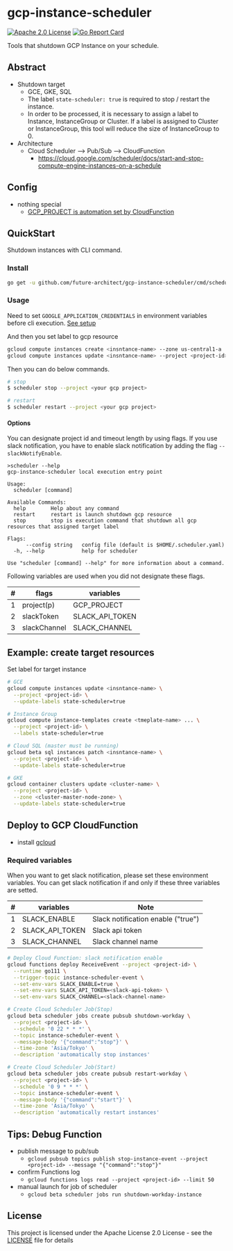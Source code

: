 # gcp-instance-scheduler
[![Apache 2.0 License](https://img.shields.io/badge/License-Apache%202.0-blue.svg)](LICENSE)
[![Go Report Card](https://goreportcard.com/badge/github.com/future-architect/gcp-instance-scheduler)](https://goreportcard.com/report/github.com/future-architect/gcp-instance-scheduler)

Tools that shutdown GCP Instance on your schedule.

## Abstract

* Shutdown target
   * GCE, GKE, SQL
   * The label `state-scheduler: true` is required to stop / restart the instance.
   * In order to be processed, it is necessary to assign a label to Instance, InstanceGroup or Cluster.
   If a label is assigned to Cluster or InstanceGroup, this tool will reduce the size of InstanceGroup to 0.   
* Architecture
  * Cloud Scheduler --> Pub/Sub --> CloudFunction
    * https://cloud.google.com/scheduler/docs/start-and-stop-compute-engine-instances-on-a-schedule

## Config

* nothing special
  * [GCP_PROJECT is automation set by CloudFunction](https://cloud.google.com/functions/docs/concepts/go-runtime#contextcontext)

## QuickStart

Shutdown instances with CLI command.

### Install

```bash
go get -u github.com/future-architect/gcp-instance-scheduler/cmd/scheduler
```

### Usage

Need to set `GOOGLE_APPLICATION_CREDENTIALS` in environment variables before cli execution.
[See setup](https://cloud.google.com/docs/authentication/getting-started)

And then you set label to gcp resource
```bash
gcloud compute instances create <insntance-name> --zone us-central1-a
gcloud compute instances update <insntance-name> --project <project-id> --update-labels state-scheduler=true
```
Then you can do below commands.

```bash
# stop
$ scheduler stop --project <your gcp project>

# restart
$ scheduler restart --project <your gcp project>
```


#### Options

You can designate project id and timeout length by using flags.
If you use slack notification, you have to enable slack notification by adding the flag `--slackNotifyEnable`.

```
>scheduler --help
gcp-instance-scheduler local execution entry point

Usage:
  scheduler [command]

Available Commands:
  help        Help about any command
  restart     restart is launch shutdown gcp resource
  stop        stop is execution command that shutdown all gcp resources that assigned target label

Flags:
      --config string   config file (default is $HOME/.scheduler.yaml)
  -h, --help            help for scheduler

Use "scheduler [command] --help" for more information about a command.
``` 

Following variables are used when you did not designate these flags.

|#  |flags                  |variables       |
|---|-----------------------|----------------|
| 1 |project(p)             |GCP_PROJECT     |
| 2 |slackToken          |SLACK_API_TOKEN |
| 3 |slackChannel           |SLACK_CHANNEL   |


## Example: create target resources

Set label for target instance

```sh
# GCE
gcloud compute instances update <insntance-name> \
  --project <project-id> \
  --update-labels state-scheduler=true

# Instance Group
gcloud compute instance-templates create <tmeplate-name> ... \
  --project <project-id> \
  --labels state-scheduler=true

# Cloud SQL (master must be running)
gcloud beta sql instances patch <insntance-name> \
  --project <project-id> \
  --update-labels state-scheduler=true

# GKE
gcloud container clusters update <cluster-name> \
  --project <project-id> \
  --zone <cluster-master-node-zone> \
  --update-labels state-scheduler=true
```


## Deploy to GCP CloudFunction

* install [gcloud](https://cloud.google.com/sdk/gcloud/)

### Required variables
When you want to get slack notification, please set these environment variables.
You can get slack notification if and only if these three variables are setted.

|#  |variables       |Note                               |
|---|----------------|-----------------------------------|
| 1 |SLACK_ENABLE    |Slack notification enable ("true") |
| 2 |SLACK_API_TOKEN |Slack api token                    |
| 3 |SLACK_CHANNEL   |Slack channel name                 |

```sh
# Deploy Cloud Function: slack notification enable
gcloud functions deploy ReceiveEvent --project <project-id> \
  --runtime go111 \
  --trigger-topic instance-scheduler-event \
  --set-env-vars SLACK_ENABLE=true \
  --set-env-vars SLACK_API_TOKEN=<slack-api-token> \
  --set-env-vars SLACK_CHANNEL=<slack-channel-name>

# Create Cloud Scheduler Job(Stop)
gcloud beta scheduler jobs create pubsub shutdown-workday \
  --project <project-id> \
  --schedule '0 22 * * *' \
  --topic instance-scheduler-event \
  --message-body '{"command":"stop"}' \
  --time-zone 'Asia/Tokyo' \
  --description 'automatically stop instances'

# Create Cloud Scheduler Job(Start)
gcloud beta scheduler jobs create pubsub restart-workday \
  --project <project-id> \
  --schedule '0 9 * * *' \
  --topic instance-scheduler-event \
  --message-body '{"command":"start"}' \
  --time-zone 'Asia/Tokyo' \
  --description 'automatically restart instances'
```


## Tips: Debug Function

* publish message to pub/sub
  * `gcloud pubsub topics publish stop-instance-event --project <project-id> --message "{"command":"stop"}"`
* confirm Functions log
  * `gcloud functions logs read --project <project-id> --limit 50`
* manual launch for job of scheduler
  * `gcloud beta scheduler jobs run shutdown-workday-instance`

## License

This project is licensed under the Apache License 2.0 License - see the [LICENSE](LICENSE) file for details
